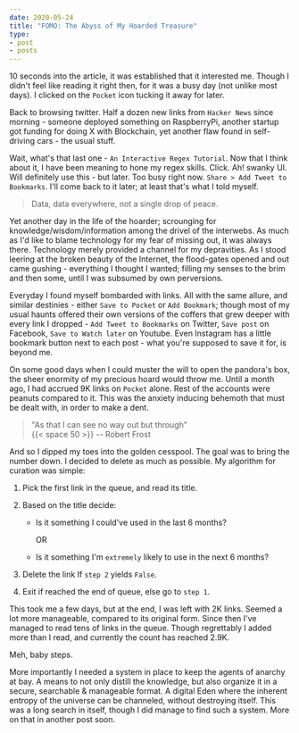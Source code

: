 ```yaml
---
date: 2020-05-24
title: "FOMO: The Abyss of My Hoarded Treasure"
type:
- post
- posts
---
```


10 seconds into the article, it was established that it interested me. Though I didn't feel like reading it right then, for it was a busy day (not unlike most days). I clicked on the `Pocket` icon tucking it away for later.

Back to browsing twitter. Half a dozen new links from `Hacker News` since morning - someone deployed something on RaspberryPi, another startup got funding for doing X with Blockchain, yet another flaw found in self-driving cars - the usual stuff.

Wait, what's that last one - `An Interactive Regex Tutorial`. Now that I think about it, I have been meaning to hone my regex skills. Click. Ah! swanky UI. Will definitely use this - but later. Too busy right now. `Share > Add Tweet to Bookmarks`. I'll come back to it later; at least that's what I told myself.

> Data, data everywhere, not a single drop of peace.

Yet another day in the life of the hoarder; scrounging for knowledge/wisdom/information among the drivel of the interwebs. As much as I'd like to blame technology for my fear of missing out, it was always there. Technology merely provided a channel for my depravities. As I stood leering at the broken beauty of the Internet, the flood-gates opened and out came gushing - everything I thought I wanted; filling my senses to the brim and then some, until I was subsumed by own perversions.

Everyday I found myself bombarded with links. All with the same allure, and similar destinies - either `Save to Pocket` or `Add Bookmark`; though most of my usual haunts offered their own versions of the coffers that grew deeper with every link I dropped - `Add Tweet to Bookmarks` on Twitter, `Save post` on Facebook, `Save to Watch later` on Youtube. Even Instagram has a little bookmark button next to each post - what you're supposed to save it for, is beyond me.

On some good days when I could muster the will to open the pandora's box, the sheer enormity of my precious hoard would throw me. Until a month ago, I had accrued 9K links on `Pocket` alone. Rest of the accounts were peanuts compared to it. This was the anxiety inducing behemoth that must be dealt with, in order to make a dent.

>
> "As that I can see no way out but through" \
> {{< space 50 >}} -- Robert Frost
>

And so I dipped my toes into the golden cesspool. The goal was to bring the number down. I decided to delete as much as possible. My algorithm for curation was simple:


1. Pick the first link in the queue, and read its title.

2. Based on the title decide:

   * Is it something I could've used in the last 6 months?

     OR

   * Is it something I'm `extremely` likely to use in the next 6 months?

3. Delete the link If `step 2`  yields  `False`.

4. Exit if reached the end of queue, else go to `step 1`.

This took me a few days, but at the end, I was left with 2K links. Seemed a lot more manageable, compared to its original form. Since then I've managed to read tens of links in the queue. Though regrettably I added more than I read, and currently the count has reached 2.9K.

Meh, baby steps.

More importantly I needed a system in place to keep the agents of anarchy at bay. A means to not only distill the knowledge, but also organize it in a secure, searchable & manageable format. A digital Eden where the inherent entropy of the universe can be channeled, without destroying itself. This was a long search in itself, though I did manage to find such a system. More on that in another post soon.
